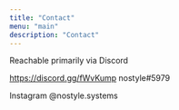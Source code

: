 ```yaml
---
title: "Contact"
menu: "main"
description: "Contact"
---
```


Reachable primarily via Discord

https://discord.gg/fWvKump
nostyle#5979

Instagram @nostyle.systems
